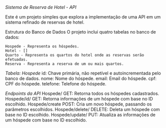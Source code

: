 *Sistema de Reserva de Hotel - API*

Este é um projeto simples que explora a implementação de uma API em um sistema refinado de reservas de hotel.

Estrutura do Banco de Dados
O projeto inclui quatro tabelas no banco de dados:

    Hospede - Representa os hóspedes.
    Hotel - []
    Quarto - Representa os quartos do hotel onde as reservas serão efetuadas.
    Reserva - Representa a reserva de um ou mais quartos.

*Tabela: Hospede*
id: Chave primária, não repetível e autoincrementada pelo banco de dados.
nome: Nome do hóspede.
email: Email do hóspede.
cpf: CPF do hóspede.
telefone: Telefone do hóspede.

*Endpoints da API*
Hospede/
GET: Retorna todos os hóspedes cadastrados.
Hospede/id/<id>
GET: Retorna informações de um hóspede com base no ID escolhido.
Hospede/create
POST: Cria um novo hóspede, passando os parâmetros escolhidos.
Hospede/delete/<id>
DELETE: Deleta um hóspede com base no ID escolhido.
Hospede/update/<id>
PUT: Atualiza as informações de um hóspede com base no ID escolhido.
